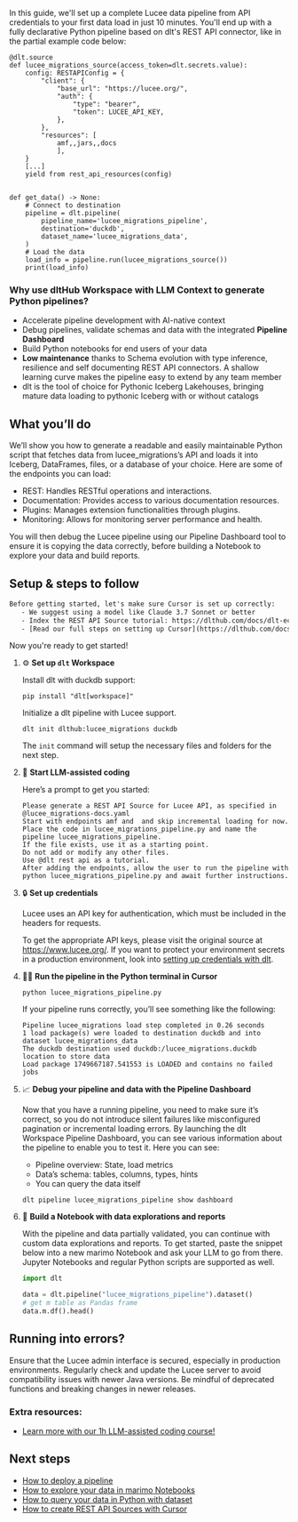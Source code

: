 In this guide, we'll set up a complete Lucee data pipeline from API credentials to your first data load in just 10 minutes. You'll end up with a fully declarative Python pipeline based on dlt's REST API connector, like in the partial example code below:

```python-outcome
@dlt.source
def lucee_migrations_source(access_token=dlt.secrets.value):
    config: RESTAPIConfig = {
        "client": {
            "base_url": "https://lucee.org/",
            "auth": {
                "type": "bearer",
                "token": LUCEE_API_KEY,
            },
        },
        "resources": [
            amf,,jars,,docs
            ],
    }
    [...]
    yield from rest_api_resources(config)


def get_data() -> None:
    # Connect to destination
    pipeline = dlt.pipeline(
        pipeline_name='lucee_migrations_pipeline',
        destination='duckdb',
        dataset_name='lucee_migrations_data', 
    )
    # Load the data
    load_info = pipeline.run(lucee_migrations_source())
    print(load_info) 
```

### Why use dltHub Workspace with LLM Context to generate Python pipelines?

- Accelerate pipeline development with AI-native context
- Debug pipelines, validate schemas and data with the integrated **Pipeline Dashboard**
- Build Python notebooks for end users of your data
- **Low maintenance** thanks to Schema evolution with type inference, resilience and self documenting REST API connectors. A shallow learning curve makes the pipeline easy to extend by any team member
- dlt is the tool of choice for Pythonic Iceberg Lakehouses, bringing mature data loading to pythonic Iceberg with or without catalogs

## What you’ll do

We’ll show you how to generate a readable and easily maintainable Python script that fetches data from lucee_migrations’s API and loads it into Iceberg, DataFrames, files, or a database of your choice. Here are some of the endpoints you can load:

- REST: Handles RESTful operations and interactions.
- Documentation: Provides access to various documentation resources.
- Plugins: Manages extension functionalities through plugins.
- Monitoring: Allows for monitoring server performance and health.

You will then debug the Lucee pipeline using our Pipeline Dashboard tool to ensure it is copying the data correctly, before building a Notebook to explore your data and build reports.

## Setup & steps to follow

```default
Before getting started, let's make sure Cursor is set up correctly:
   - We suggest using a model like Claude 3.7 Sonnet or better
   - Index the REST API Source tutorial: https://dlthub.com/docs/dlt-ecosystem/verified-sources/rest_api/ and add it to context as **@dlt rest api**
   - [Read our full steps on setting up Cursor](https://dlthub.com/docs/dlt-ecosystem/llm-tooling/cursor-restapi#23-configuring-cursor-with-documentation)
```

Now you're ready to get started!

1. ⚙️ **Set up `dlt` Workspace**
    
    Install dlt with duckdb support:
    ```shell
    pip install "dlt[workspace]"
    ```

    Initialize a dlt pipeline with Lucee support.
    ```shell
    dlt init dlthub:lucee_migrations duckdb
    ```

    The `init` command will setup the necessary files and folders for the next step.
    
2. 🤠 **Start LLM-assisted coding**
    
    Here’s a prompt to get you started:
    
    ```prompt
    Please generate a REST API Source for Lucee API, as specified in @lucee_migrations-docs.yaml 
    Start with endpoints amf and  and skip incremental loading for now. 
    Place the code in lucee_migrations_pipeline.py and name the pipeline lucee_migrations_pipeline. 
    If the file exists, use it as a starting point. 
    Do not add or modify any other files. 
    Use @dlt rest api as a tutorial. 
    After adding the endpoints, allow the user to run the pipeline with python lucee_migrations_pipeline.py and await further instructions.
    ```

    
3. 🔒 **Set up credentials** 
    
    Lucee uses an API key for authentication, which must be included in the headers for requests.
    
    To get the appropriate API keys, please visit the original source at https://www.lucee.org/.
    If you want to protect your environment secrets in a production environment, look into [setting up credentials with dlt](https://dlthub.com/docs/walkthroughs/add_credentials).
    
4. 🏃‍♀️ **Run the pipeline in the Python terminal in Cursor**
    
    ```shell
    python lucee_migrations_pipeline.py
    ```
    
    If your pipeline runs correctly, you’ll see something like the following:
    
    ```shell
    Pipeline lucee_migrations load step completed in 0.26 seconds
    1 load package(s) were loaded to destination duckdb and into dataset lucee_migrations_data
    The duckdb destination used duckdb:/lucee_migrations.duckdb location to store data
    Load package 1749667187.541553 is LOADED and contains no failed jobs
    ```
    
5. 📈 **Debug your pipeline and data with the Pipeline Dashboard**

    Now that you have a running pipeline, you need to make sure it’s correct, so you do not introduce silent failures like misconfigured pagination or incremental loading errors. By launching the dlt Workspace Pipeline Dashboard, you can see various information about the pipeline to enable you to test it. Here you can see:
    - Pipeline overview: State, load metrics
    - Data’s schema: tables, columns, types, hints
    - You can query the data itself
    
    ```shell
    dlt pipeline lucee_migrations_pipeline show dashboard
    ```
    
6. 🐍 **Build a Notebook with data explorations and reports**

    With the pipeline and data partially validated, you can continue with custom data explorations and reports. To get started, paste the snippet below into a new marimo Notebook and ask your LLM to go from there. Jupyter Notebooks and regular Python scripts are supported as well.

    
    ```python
    import dlt

   data = dlt.pipeline("lucee_migrations_pipeline").dataset()
   # get m table as Pandas frame
   data.m.df().head()
    ```

## Running into errors?

Ensure that the Lucee admin interface is secured, especially in production environments. Regularly check and update the Lucee server to avoid compatibility issues with newer Java versions. Be mindful of deprecated functions and breaking changes in newer releases.

### Extra resources:

- [Learn more with our 1h LLM-assisted coding course!](https://www.youtube.com/watch?v=GGid70rnJuM)

## Next steps

- [How to deploy a pipeline](https://dlthub.com/docs/walkthroughs/deploy-a-pipeline)
- [How to explore your data in marimo Notebooks](https://dlthub.com/docs/general-usage/dataset-access/marimo)
- [How to query your data in Python with dataset](https://dlthub.com/docs/general-usage/dataset-access/dataset)
- [How to create REST API Sources with Cursor](https://dlthub.com/docs/dlt-ecosystem/llm-tooling/cursor-restapi)
